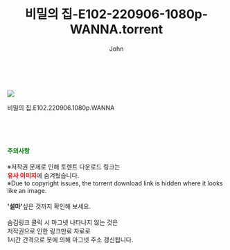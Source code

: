 ﻿---
layout: post
title:  "비밀의 집-E102-220906-1080p-WANNA.torrent"
author: John
categories: [ 드라마 ]
tags: [  ]
image: https://torrentrj52.com/uploadfile/full/da946dba682820b0c2061e1728c51e6c2f85f2d4.jpg 
description: "비밀의 집-E102-220906-1080p-WANNA torrent 정보 공유"
toc: true
toc_sticky: true
---

<br>
<p><img src="https://torrentrj52.com/uploadfile/full/da946dba682820b0c2061e1728c51e6c2f85f2d4.jpg"/></p>
 비밀의 집.E102.220906.1080p.WANNA  
    
<br><br><br>
<p data-ke-size="size16"><b><span style="color: green;">주의사항</span></b><br /><br />※저작권 문제로 인해 토렌트 다운로드 링크는<br /><b><span style="color: red;">유사 이미지</span></b>에 숨겨뒀습니다.<br />※Due to copyright issues, the torrent download link is hidden where it looks like an image.<br /><br /><b>'설마'</b>싶은 것까지 확인해 보세요.<br /><br />숨김링크 클릭 시 마그넷 나타나지 않는 것은<br />저작권으로 인한 링크만료 자료로<br />1시간 간격으로 봇에 의해 마그넷 주소 갱신됩니다.</p>
